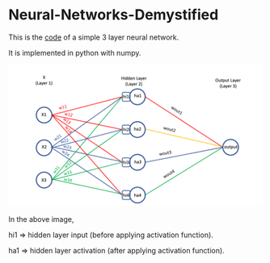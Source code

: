 # Neural-Networks-Demystified

This is the [code](NeuralNetworks.py) of a simple 3 layer neural network.

It is implemented in python with numpy.

![Image of 3-layer Neural Network](3-layer_Neural_Network.png)

In the above image, 

hi1 => hidden layer input (before applying activation function).

ha1 => hidden layer activation (after applying activation function).
